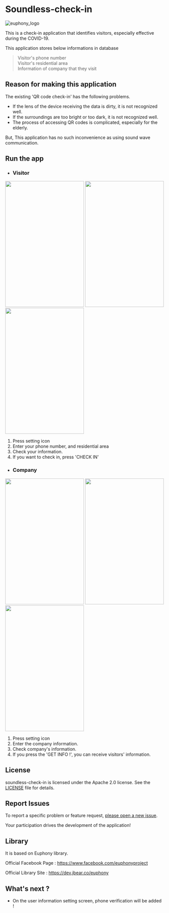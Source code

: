 # Soundless-check-in

![euphony_logo](https://user-images.githubusercontent.com/8490058/129358383-14b6f34d-9264-4c49-9538-3ef2e62a6490.png)

This is a check-in application that identifies visitors, especially effective during the COVID-19.

This application stores below informations in database
> Visitor's phone number  
> Visitor's residential area  
> Information of company that they visit  

## Reason for making this application

The existing 'QR code check-in'  has the following problems.

* If the lens of the device receiving the data is dirty, it is not recognized well.
* If the surroundings are too bright or too dark, it is not recognized well.
* The process of accessing QR codes is complicated, especially for the elderly.

But, This application has no such inconvenience as using sound wave communication.

## Run the app
* ### Visitor
 
<img src="https://user-images.githubusercontent.com/88221233/131532711-abb92781-f300-46c2-9d2e-4ad47cd81403.png"  width="250" height="400"/>  <img src="https://user-images.githubusercontent.com/88221233/131532769-1bdbd2ff-56ea-4055-81c8-b08befa37f9f.png"  width="250" height="400"/> <img src="https://user-images.githubusercontent.com/88221233/131533427-011db8af-8c86-4645-b61a-37e64430e25f.png"  width="250" height="400"/>
1. Press setting icon
2. Enter your phone number, and residential area
3. Check your information.
4. If you want to check in, press 'CHECK IN'

* ### Company

<img src="https://user-images.githubusercontent.com/88221233/131533525-4cf5e19e-2595-4fc7-9f87-275cdf25192b.png"  width="250" height="400"/>  <img src="https://user-images.githubusercontent.com/88221233/131533585-aef37658-a134-4a2e-9b3c-010d9e160a95.png"  width="250" height="400"/> <img src="https://user-images.githubusercontent.com/88221233/131533642-5e1c360e-0246-4086-9c0e-47b5564e6cdd.png"  width="250" height="400"/>
1. Press setting icon
2. Enter the company information.
3. Check company's information.
4. If you press the 'GET INFO !', you can receive visitors' information.

## License

soundless-check-in is licensed under the Apache 2.0 license. See the [LICENSE](https://github.com/euphony-io/soundless-check-in/blob/master/LICENSE) file for details.

## Report Issues

To report a specific problem or feature request, [please open a new issue](https://github.com/euphony-io/soundless-check-in/issues/new/choose). 

Your participation drives the development of the application!

## Library

It is based on Euphony library. 

Official Facebook Page : https://www.facebook.com/euphonyproject

Official Library Site : https://dev.jbear.co/euphony

## What's next ?

- On the user information setting screen, phone verification will be added !




